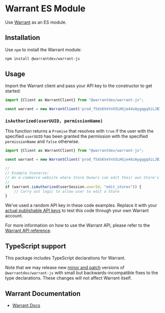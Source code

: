 # Warrant ES Module

Use [Warrant](https://warrant.dev/) as an ES module.

## Installation

Use `npm` to install the Warrant module:

```sh
npm install @warrantdev/warrant-js
```

## Usage
Import the Warrant client and pass your API key to the constructor to get started:
```js
import {Client as WarrantClient} from "@warrantdev/warrant-js";

const warrant = new WarrantClient('prod_f5dsKVeYnVSLHGje44zAygqgqXiLJBICbFzCiAg1E=');
```

### `isAuthorized(userUUID, permissionName)`

This function returns a `Promise` that resolves with `true` if the user with the specified `userUUID` has been granted the permission with the specified `permissionName` and `false` otherwise.

```js
import {Client as WarrantClient} from "@warrantdev/warrant-js";

const warrant = new WarrantClient('prod_f5dsKVeYnVSLHGje44zAygqgqXiLJBICbFzCiAg1E=');

//
// Example Scenario:
// An e-commerce website where Store Owners can edit their own Store's info
//
if (warrant.isAuthorized(userSession.userId, "edit_stores")) {
    // Carry out logic to allow user to edit a Store
}
```

We’ve used a random API key in these code examples. Replace it with your
[actual publishable API keys](https://app.warrant.dev) to
test this code through your own Warrant account.

For more information on how to use the Warrant API, please refer to the
[Warrant API reference](https://docs.warrant.dev).

## TypeScript support

This package includes TypeScript declarations for Warrant.

Note that we may release new [minor and patch](https://semver.org/) versions of
`@warrantdev/warrant-js` with small but backwards-incompatible fixes to the type
declarations. These changes will not affect Warrant itself.

## Warrant Documentation

- [Warrant Docs](https://docs.warrant.dev/)
